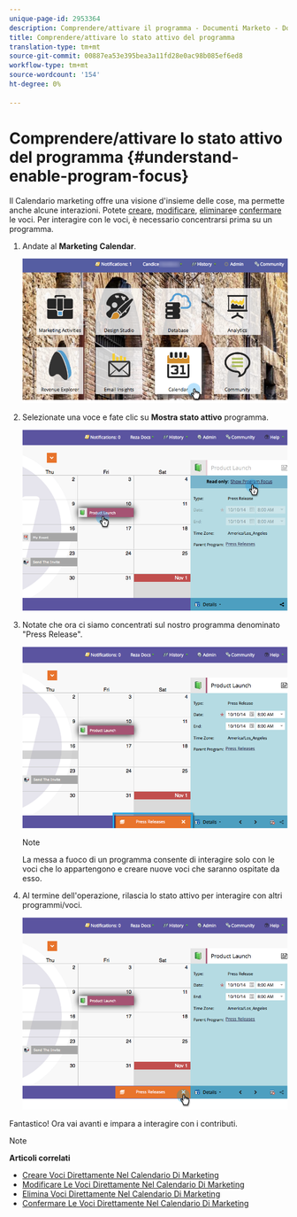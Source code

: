```yaml
---
unique-page-id: 2953364
description: Comprendere/attivare il programma - Documenti Marketo - Documentazione prodotto
title: Comprendere/attivare lo stato attivo del programma
translation-type: tm+mt
source-git-commit: 00887ea53e395bea3a11fd28e0ac98b085ef6ed8
workflow-type: tm+mt
source-wordcount: '154'
ht-degree: 0%

---
```



# Comprendere/attivare lo stato attivo del programma {#understand-enable-program-focus}

Il Calendario marketing offre una visione d&#39;insieme delle cose, ma permette anche alcune interazioni. Potete [creare](../../../../product-docs/core-marketo-concepts/marketing-calendar/working-with-the-calendar/create-entries-directly-in-the-marketing-calendar.md), [modificare](../../../../product-docs/core-marketo-concepts/marketing-calendar/working-with-the-calendar/edit-entries-directly-in-the-marketing-calendar.md), [eliminare](../../../../product-docs/core-marketo-concepts/marketing-calendar/working-with-the-calendar/delete-entries-directly-in-the-marketing-calendar.md)e [confermare](../../../../product-docs/core-marketo-concepts/marketing-calendar/working-with-the-calendar/confirm-entries-directly-in-the-marketing-calendar.md) le voci. Per interagire con le voci, è necessario concentrarsi prima su un programma.

1. Andate al **Marketing** **Calendar**.

   ![](assets/2017-05-10-15-30-47-1.png)

1. Selezionate una voce e fate clic su **Mostra stato attivo** programma.

   ![](assets/image2014-10-20-13-3a24-3a3.png)

1. Notate che ora ci siamo concentrati sul nostro programma denominato &quot;Press Release&quot;.

   ![](assets/image2014-10-20-13-3a24-3a15.png)

   >[!NOTE]
   >
   >La messa a fuoco di un programma consente di interagire solo con le voci che lo appartengono e creare nuove voci che saranno ospitate da esso.

1. Al termine dell&#39;operazione, rilascia lo stato attivo per interagire con altri programmi/voci.

   ![](assets/image2014-10-20-13-3a24-3a24.png)

Fantastico! Ora vai avanti e impara a interagire con i contributi.

>[!NOTE]
>
>**Articoli correlati**
>
>* [Creare Voci Direttamente Nel Calendario Di Marketing](../../../../product-docs/core-marketo-concepts/marketing-calendar/working-with-the-calendar/create-entries-directly-in-the-marketing-calendar.md)
>* [Modificare Le Voci Direttamente Nel Calendario Di Marketing](../../../../product-docs/core-marketo-concepts/marketing-calendar/working-with-the-calendar/edit-entries-directly-in-the-marketing-calendar.md)
>* [Elimina Voci Direttamente Nel Calendario Di Marketing](../../../../product-docs/core-marketo-concepts/marketing-calendar/working-with-the-calendar/delete-entries-directly-in-the-marketing-calendar.md)
>* [Confermare Le Voci Direttamente Nel Calendario Di Marketing](../../../../product-docs/core-marketo-concepts/marketing-calendar/working-with-the-calendar/confirm-entries-directly-in-the-marketing-calendar.md)

>



